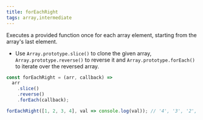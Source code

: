 ```yaml
---
title: forEachRight
tags: array,intermediate
---
```


Executes a provided function once for each array element, starting from the array's last element.

- Use `Array.prototype.slice()` to clone the given array, `Array.prototype.reverse()` to reverse it and `Array.prototype.forEach()` to iterate over the reversed array.

```js
const forEachRight = (arr, callback) =>
  arr
    .slice()
    .reverse()
    .forEach(callback);
```

```js
forEachRight([1, 2, 3, 4], val => console.log(val)); // '4', '3', '2', '1'
```
